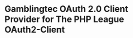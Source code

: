 Gamblingtec OAuth 2.0 Client Provider for The PHP League OAuth2-Client
======================================================================

